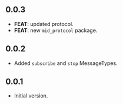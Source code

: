 ## 0.0.3

 - **FEAT**: updated protocol.
 - **FEAT**: new `mid_protocol` package.

## 0.0.2

- Added `subscribe` and `stop` MessageTypes.

## 0.0.1

- Initial version.
